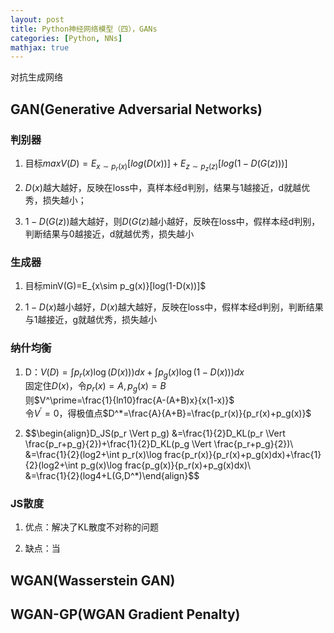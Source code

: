 ```yaml
---
layout: post
title: Python神经网络模型（四），GANs
categories: [Python, NNs]
mathjax: true
---
```


对抗生成网络

<!-- more -->
## GAN(Generative Adversarial Networks)
### 判别器  
1. 目标$maxV(D)=E_{x\sim p_r(x)}[log(D(x))] + E_{z\sim p_z(z)}[log(1-D(G(z)))]$

2. $D(x)$越大越好，反映在loss中，真样本经d判别，结果与1越接近，d就越优秀，损失越小；

3. $1-D(G(z))$越大越好，则$D(G(z)$越小越好，反映在loss中，假样本经d判别，判断结果与0越接近，d就越优秀，损失越小

### 生成器  
1. 目标minV(G)=E_{x\sim p_g(x)}[log(1-D(x))]$

2. $1-D(x)$越小越好，$D(x)$越大越好，反映在loss中，假样本经d判别，判断结果与1越接近，g就越优秀，损失越小

### 纳什均衡
1. D：$V(D)=\int p_r(x)\log(D(x)))dx + \int p_g(x)\log(1-D(x)))dx$  
固定住$D(x)$，令$p_r(x)=A,p_g(x)=B$  
则$V^\prime=\frac{1}{ln10}frac{A-(A+B)x}{x(1-x)}$  
令$V^\prime=0$，得极值点$D^*=\frac{A}{A+B}=\frac{p_r(x)}{p_r(x)+p_g(x)}$

2. $$\begin{align}D_JS(p_r \Vert p_g) 
&=\frac{1}{2}D_KL(p_r \Vert \frac{p_r+p_g}{2})+\frac{1}{2}D_KL(p_g \Vert \frac{p_r+p_g}{2})\\\
&=\frac{1}{2}(log2+\int p_r(x)\log frac{p_r(x)}{p_r(x)+p_g(x)dx)+\frac{1}{2}(log2+\int p_g(x)\log frac{p_g(x)}{p_r(x)+p_g(x)dx)\\\
&=\frac{1}{2}(log4+L(G,D^*)\end{align}$$


### JS散度
1. 优点：解决了KL散度不对称的问题

2. 缺点：当

## WGAN(Wasserstein GAN)


## WGAN-GP(WGAN Gradient Penalty)
